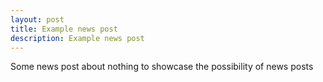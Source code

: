 ```yaml
---
layout: post
title: Example news post
description: Example news post
---
```


Some news post about nothing to showcase the possibility of news posts